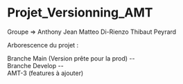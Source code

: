 # Projet_Versionning_AMT

Groupe => 
Anthony Jean
Matteo Di-Rienzo
Thibaut Peyrard

Arborescence du projet :

Branche Main (Version prête pour la prod) --\
                                            Branche Develop --\
                                                                AMT-3 (features à ajouter)